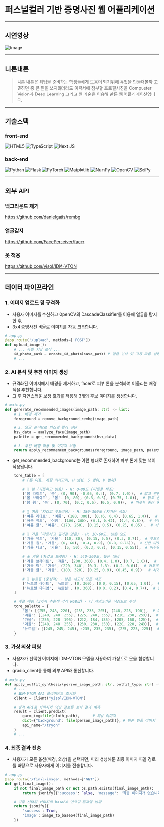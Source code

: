 # 퍼스널컬러 기반 증명사진 웹 어플리케이션
---
## 시연영상
![Image](https://github.com/user-attachments/assets/0e9c0f7c-9db6-486c-a5fa-de430d5513f9)

---
## 니톤내톤
> 니톤 내톤은 취업을 준비하는 학생들에게 도움이 되기위해 무엇을 만들어볼까 고민하던 중
 큰 돈을 쓰지않더라도 이력서에 첨부할 프로필사진을 Compueter Vision과 Deep Learning 그리고 웹 기술을 이용해 만든 웹 어플리케이션입니다.


---
## 기술스택

### front-end
![HTML5](https://img.shields.io/badge/html5-%23E34F26.svg?style=for-the-badge&logo=html5&logoColor=white)
![TypeScript](https://img.shields.io/badge/typescript-%23007ACC.svg?style=for-the-badge&logo=typescript&logoColor=white)
![Next JS](https://img.shields.io/badge/Next-black?style=for-the-badge&logo=next.js&logoColor=white)


### back-end
![Python](https://img.shields.io/badge/python-3670A0?style=for-the-badge&logo=python&logoColor=ffdd54)
![Flask](https://img.shields.io/badge/flask-%23000.svg?style=for-the-badge&logo=flask&logoColor=white)
![PyTorch](https://img.shields.io/badge/PyTorch-%23EE4C2C.svg?style=for-the-badge&logo=PyTorch&logoColor=white)
![Matplotlib](https://img.shields.io/badge/Matplotlib-%23ffffff.svg?style=for-the-badge&logo=Matplotlib&logoColor=black)
![NumPy](https://img.shields.io/badge/numpy-%23013243.svg?style=for-the-badge&logo=numpy&logoColor=white)
![OpenCV](https://img.shields.io/badge/opencv-%23white.svg?style=for-the-badge&logo=opencv&logoColor=white)
![SciPy](https://img.shields.io/badge/SciPy-%230C55A5.svg?style=for-the-badge&logo=scipy&logoColor=%white)



---
## 외부 API
### 백그라운드 제거 
https://github.com/danielgatis/rembg  
### 얼굴감지
https://github.com/FacePerceiver/facer
### 옷 적용
https://github.com/yisol/IDM-VTON

---
## 데이터 파이프라인

### 1. 이미지 업로드 및 규격화
- 사용자 이미지를 수신하고 OpenCV의 CascadeClassifier를 이용해 얼굴을 탐지한 후,
- 3x4 증명사진 비율로 이미지를 자동 크롭합니다.

```python
# app.py
@app.route('/upload', methods=['POST'])
def upload_image():
    # ... 파일 저장 로직 ...
    id_photo_path = create_id_photo(save_path) # 얼굴 인식 및 자동 크롭 실행
    # ...
```



### 2. AI 분석 및 추천 이미지 생성
- 규격화된 이미지에서 배경을 제거하고, facer로 피부 톤을 분석하여 어울리는 배경색을 추천합니다.
- 그 후 자연스러운 보정 효과를 적용해 3개의 후보 이미지를 생성합니다.

```python
# main.py
def generate_recommended_images(image_path: str) -> list:
    # 1. 배경 제거
    foreground = remove_background_rembg(image_path)
    
    # 2. 얼굴 분석으로 퍼스널 컬러 진단
    hsv_data = analyze_face(image_path)
    palette = get_recommended_backgrounds(hsv_data)

    # 3. 추천 배경 적용 및 이미지 보정
    return apply_recommended_backgrounds(foreground, image_path, palette)
```



- get_recommended_background는 이런 형태로 존재하여 피부 톤에 맞는 색이 적용됩니다.

```python
    tone_table = [
        # (톤 이름, 계절 카테고리, H 범위, S 범위, V 범위)

        # 🌸 봄 (따뜻하고 밝음) - H: 0-90도 (따뜻한 색조)
        ('봄 라이트', '봄', (0, 90), (0.05, 0.4), (0.7, 1.0)),  # 밝고 연한 따뜻한 톤
        ('봄 브라이트', '봄', (0, 80), (0.3, 0.8), (0.75, 1.0)),  # 밝고 선명한 따뜻한 톤
        ('봄 웜', '봄', (0, 70), (0.2, 0.6), (0.5, 0.9)),  # 따뜻한 중간 톤

        # 🌊 여름 (차갑고 부드러움) - H: 180-300도 (차가운 색조)
        ('여름 라이트', '여름', (180, 300), (0.05, 0.4), (0.65, 1.0)),  # 밝고 연한 차가운 톤
        ('여름 뮤트', '여름', (160, 280), (0.1, 0.45), (0.4, 0.8)),  # 부드러운 차가운 톤
        ('여름 쿨', '여름', (170, 260), (0.15, 0.5), (0.55, 0.85)),  # 차가운 중간 톤

        # 🍂 가을 (따뜻하고 깊이감 있음) - H: 10-60도, 낮은 명도
        ('가을 뮤트', '가을', (10, 80), (0.15, 0.5), (0.3, 0.7)),  # 부드러운 따뜻한 어두운 톤
        ('가을 웜', '가을', (0, 60), (0.4, 0.9), (0.3, 0.75)),  # 진한 따뜻한 톤
        ('가을 다크', '가을', (5, 50), (0.3, 0.8), (0.15, 0.55)),  # 어두운 따뜻한 톤

        # ❄️ 겨울 (차갑고 또렷함) - H: 240-360도, 높은 대비
        ('겨울 브라이트', '겨울', (200, 360), (0.4, 1.0), (0.7, 1.0)),  # 밝고 선명한 차가운 톤
        ('겨울 딥', '겨울', (220, 340), (0.3, 0.8), (0.2, 0.6)),  # 어두운 차가운 톤
        ('겨울 쿨', '겨울', (180, 320), (0.25, 0.9), (0.45, 0.9)),  # 차가운 중간 톤

        # 🌟 뉴트럴 (중성적) - 낮은 채도의 모든 색조
        ('뉴트럴 라이트', '뉴트럴', (0, 360), (0.0, 0.15), (0.65, 1.0)),  # 매우 연한 중성 톤
        ('뉴트럴 미디엄', '뉴트럴', (0, 360), (0.0, 0.2), (0.4, 0.7)),  # 중간 중성 톤
    ]

    # 계절 매핑 (3가지 추천색 각각 RGB값) - 더 자연스러운 색상으로 수정
    tone_palette = {
        '봄': [(255, 248, 220), (255, 235, 205), (248, 225, 190)],  # 따뜻한 아이보리, 피치, 베이지
        '여름': [(240, 248, 255), (225, 240, 255), (210, 230, 250)],  # 시원한 블루 화이트
        '가을': [(255, 228, 196), (222, 184, 135), (205, 160, 120)],  # 따뜻한 베이지, 카키
        '겨울': [(248, 248, 255), (230, 230, 250), (220, 220, 240)],  # 차가운 화이트, 라벤더
        '뉴트럴': [(245, 245, 245), (235, 235, 235), (225, 225, 225)]  # 중성 그레이 톤
    }
```



### 3. 가상 의상 피팅
- 사용자가 선택한 이미지에 IDM-VTON 모델을 사용하여 가상으로 옷을 합성합니다.
- gradio_client를 통해 외부 API와 통신합니다.
  
```python
# main.py
def apply_outfit_synthesis(person_image_path: str, outfit_type: str) -> str:
    # ...
    # IDM-VTON API 클라이언트 초기화
    client = Client("yisol/IDM-VTON")

    # 원격 API로 이미지와 의상 정보를 보내 결과 예측
    result = client.predict(
        garm_img=file(cloth_path),      # 의상 이미지
        dict={"background": file(person_image_path)}, # 원본 인물 이미지
        api_name="/tryon"
    )
    # ...
```



### 4. 최종 결과 전송
- 사용자가 모든 옵션(배경, 의상)을 선택하면, 미리 생성해둔 최종 이미지 파일 경로를 바탕으로 사용자에게 이미지를 전송합니다.

```python
# app.py
@app.route('/final-image', methods=['GET'])
def get_final_image():
    if not final_image_path or not os.path.exists(final_image_path):
        return jsonify({'success': False, 'message': '최종 이미지가 없습니다'}), 400

    # 최종 선택된 이미지의 base64 인코딩 문자열 반환
    return jsonify({
        'success': True,
        'image': image_to_base64(final_image_path)
    })
```



